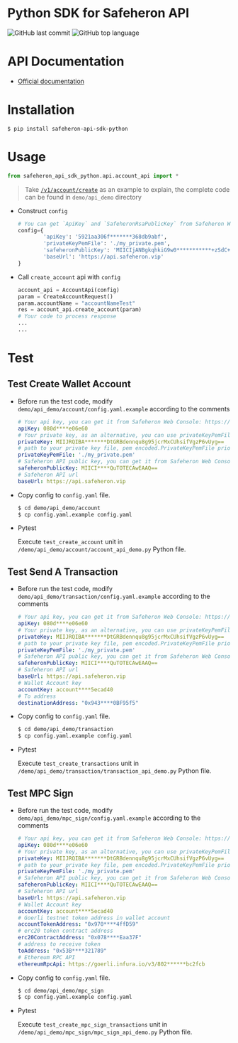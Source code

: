 # Python SDK for Safeheron API

![GitHub last commit](https://img.shields.io/github/last-commit/Safeheron/safeheron-api-sdk-python)
![GitHub top language](https://img.shields.io/github/languages/top/Safeheron/safeheron-api-sdk-python?color=red)

# API Documentation
- [Official documentation](https://docs.safeheron.com/api/index.html)

# Installation

```shell
$ pip install safeheron-api-sdk-python
```

# Usage
```python
from safeheron_api_sdk_python.api.account_api import *
```

> Take [`/v1/account/create`](https://docs.safeheron.com/api/index.html) as an example to explain, the complete code can be found in `demo/api_demo` directory

* Construct `config`
    ```python
    # You can get `ApiKey` and `SafeheronRsaPublicKey` from Safeheron Web Console: https://www.safeheron.com/console.
    config={
            'apiKey': '5921aa306f*******368db9abf', 
            'privateKeyPemFile': './my_private.pem',
            'safeheronPublicKey': 'MIICIjANBgkqhkiG9w0***********+zSdC+8eBdZyI7nMdPIj6xOhUCAwEAAQ==',
            'baseUrl': 'https://api.safeheron.vip'
  }
    ```
* Call `create_account` api with `config`
    ```python
    account_api = AccountApi(config)
    param = CreateAccountRequest()
    param.accountName = "accountNameTest"
    res = account_api.create_account(param)
    # Your code to process response
    ...
    ...
    ```

# Test

## Test Create Wallet Account
* Before run the test code, modify `demo/api_demo/account/config.yaml.example` according to the comments
    ```yaml
    # Your api key, you can get it from Safeheron Web Console: https://www.safeheron.com/console.
    apiKey: 080d****e06e60
    # Your private key, as an alternative, you can use privateKeyPemFile to config your private key
    privateKey: MIIJRQIBA*******DtGRBdennqu8g95jcrMxCUhsifVgzP6vUyg==
    # path to your private key file, pem encoded.PrivateKeyPemFile priority is higher than privateKey.
    privateKeyPemFile: './my_private.pem'
    # Safeheron API public key, you can get it from Safeheron Web Console: https://www.safeheron.com/console.
    safeheronPublicKey: MIICI****QuTOTECAwEAAQ==
    # Safeheron API url
    baseUrl: https://api.safeheron.vip
    ```
* Copy config to `config.yaml` file.
    ```bash
    $ cd demo/api_demo/account
    $ cp config.yaml.example config.yaml
    ```
* Pytest

  Execute `test_create_account` unit in `/demo/api_demo/account/account_api_demo.py` Python file.

## Test Send A Transaction
* Before run the test code, modify `demo/api_demo/transaction/config.yaml.example` according to the comments
    ```yaml
    # Your api key, you can get it from Safeheron Web Console: https://www.safeheron.com/console.
    apiKey: 080d****e06e60
    # Your private key, as an alternative, you can use privateKeyPemFile to config your private key
    privateKey: MIIJRQIBA*******DtGRBdennqu8g95jcrMxCUhsifVgzP6vUyg==
    # path to your private key file, pem encoded.PrivateKeyPemFile priority is higher than privateKey.
    privateKeyPemFile: './my_private.pem'
    # Safeheron API public key, you can get it from Safeheron Web Console: https://www.safeheron.com/console.
    safeheronPublicKey: MIICI****QuTOTECAwEAAQ==
    # Safeheron API url
    baseUrl: https://api.safeheron.vip
    # Wallet Account key
    accountKey: account****5ecad40
    # To address
    destinationAddress: "0x943****0BF95f5"
    ```
* Copy config to `config.yaml` file.
    ```bash
    $ cd demo/api_demo/transaction
    $ cp config.yaml.example config.yaml
    ```
* Pytest

  Execute `test_create_transactions` unit in `/demo/api_demo/transaction/transaction_api_demo.py` Python file.


## Test MPC Sign
* Before run the test code, modify `demo/api_demo/mpc_sign/config.yaml.example` according to the comments
    ```yaml
    # Your api key, you can get it from Safeheron Web Console: https://www.safeheron.com/console.
    apiKey: 080d****e06e60
    # Your private key, as an alternative, you can use privateKeyPemFile to config your private key
    privateKey: MIIJRQIBA*******DtGRBdennqu8g95jcrMxCUhsifVgzP6vUyg==
    # path to your private key file, pem encoded.PrivateKeyPemFile priority is higher than privateKey.
    privateKeyPemFile: './my_private.pem'
    # Safeheron API public key, you can get it from Safeheron Web Console: https://www.safeheron.com/console.
    safeheronPublicKey: MIICI****QuTOTECAwEAAQ==
    # Safeheron API url
    baseUrl: https://api.safeheron.vip
    # Wallet Account key
    accountKey: account****5ecad40
    # Goerli testnet token address in wallet account
    accountTokenAddress: "0x970****4ffD59"
    # erc20 token contract address
    erc20ContractAddress: "0x078****Eaa37F"
    # address to receive token
    toAddress: "0x53B****321789"
    # Ethereum RPC API
    ethereumRpcApi: https://goerli.infura.io/v3/802******bc2fcb
    ```

* Copy config to `config.yaml` file.
    ```bash
    $ cd demo/api_demo/mpc_sign
    $ cp config.yaml.example config.yaml
    ```
* Pytest

  Execute `test_create_mpc_sign_transactions` unit in `/demo/api_demo/mpc_sign/mpc_sign_api_demo.py` Python file.
